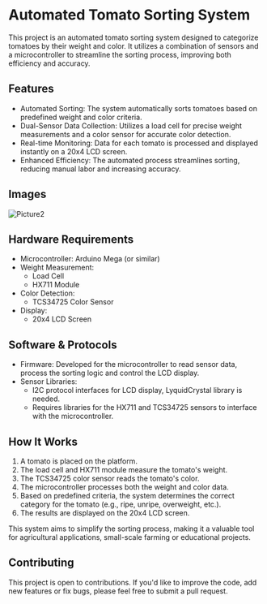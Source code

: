 # Automated Tomato Sorting System
This project is an automated tomato sorting system designed to categorize tomatoes by their weight and color. It utilizes a combination of sensors and a microcontroller to streamline the sorting process, improving both efficiency and accuracy.

## Features
* Automated Sorting: The system automatically sorts tomatoes based on predefined weight and color criteria.
* Dual-Sensor Data Collection: Utilizes a load cell for precise weight measurements and a color sensor for accurate color detection.
* Real-time Monitoring: Data for each tomato is processed and displayed instantly on a 20x4 LCD screen.
* Enhanced Efficiency: The automated process streamlines sorting, reducing manual labor and increasing accuracy.

## Images
![Picture2](https://github.com/user-attachments/assets/1f7b5f77-3637-494b-aeeb-0332f3a5303b)

## Hardware Requirements
* Microcontroller: Arduino Mega (or similar)
* Weight Measurement:
  * Load Cell
  * HX711 Module
* Color Detection:
  * TCS34725 Color Sensor
* Display:
  * 20x4 LCD Screen
 
## Software & Protocols
* Firmware: Developed for the microcontroller to read sensor data, process the sorting logic and control the LCD display.
* Sensor Libraries:
  * I2C protocol interfaces for LCD display, LyquidCrystal library is needed.
  * Requires libraries for the HX711 and TCS34725 sensors to interface with the microcontroller.

## How It Works
1. A tomato is placed on the platform.
2. The load cell and HX711 module measure the tomato's weight.
3. The TCS34725 color sensor reads the tomato's color.
4. The microcontroller processes both the weight and color data.
5. Based on predefined criteria, the system determines the correct category for the tomato (e.g., ripe, unripe, overweight, etc.).
6. The results are displayed on the 20x4 LCD screen.

This system aims to simplify the sorting process, making it a valuable tool for agricultural applications, small-scale farming or educational projects.

## Contributing
This project is open to contributions. If you'd like to improve the code, add new features or fix bugs, please feel free to submit a pull request.




